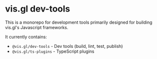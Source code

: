# vis.gl dev-tools

This is a monorepo for development tools primarily designed for building vis.gl's Javascript frameworks.

It currently contains:

- `@vis.gl/dev-tools` - Dev tools (build, lint, test, publish)
- `@vis.gl/ts-plugins` - TypeScript plugins
